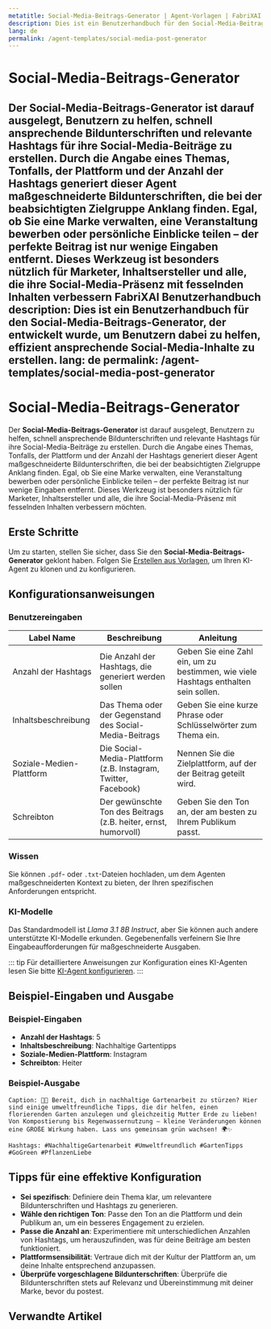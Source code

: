 ```yaml
---
metatitle: Social-Media-Beitrags-Generator | Agent-Vorlagen | FabriXAI Benutzerhandbuch
description: Dies ist ein Benutzerhandbuch für den Social-Media-Beitrags-Generator, der entwickelt wurde, um Benutzern dabei zu helfen, effizient ansprechende Social-Media-Inhalte zu erstellen.
lang: de
permalink: /agent-templates/social-media-post-generator
---
```


# Social-Media-Beitrags-Generator

Der **Social-Media-Beitrags-Generator** ist darauf ausgelegt, Benutzern zu helfen, schnell ansprechende Bildunterschriften und relevante Hashtags für ihre Social-Media-Beiträge zu erstellen. Durch die Angabe eines Themas, Tonfalls, der Plattform und der Anzahl der Hashtags generiert dieser Agent maßgeschneiderte Bildunterschriften, die bei der beabsichtigten Zielgruppe Anklang finden. Egal, ob Sie eine Marke verwalten, eine Veranstaltung bewerben oder persönliche Einblicke teilen – der perfekte Beitrag ist nur wenige Eingaben entfernt. Dieses Werkzeug ist besonders nützlich für Marketer, Inhaltsersteller und alle, die ihre Social-Media-Präsenz mit fesselnden Inhalten verbessern FabriXAI Benutzerhandbuch
description: Dies ist ein Benutzerhandbuch für den Social-Media-Beitrags-Generator, der entwickelt wurde, um Benutzern dabei zu helfen, effizient ansprechende Social-Media-Inhalte zu erstellen.
lang: de
permalink: /agent-templates/social-media-post-generator
---

# Social-Media-Beitrags-Generator

Der **Social-Media-Beitrags-Generator** ist darauf ausgelegt, Benutzern zu helfen, schnell ansprechende Bildunterschriften und relevante Hashtags für ihre Social-Media-Beiträge zu erstellen. Durch die Angabe eines Themas, Tonfalls, der Plattform und der Anzahl der Hashtags generiert dieser Agent maßgeschneiderte Bildunterschriften, die bei der beabsichtigten Zielgruppe Anklang finden. Egal, ob Sie eine Marke verwalten, eine Veranstaltung bewerben oder persönliche Einblicke teilen – der perfekte Beitrag ist nur wenige Eingaben entfernt. Dieses Werkzeug ist besonders nützlich für Marketer, Inhaltsersteller und alle, die ihre Social-Media-Präsenz mit fesselnden Inhalten verbessern möchten.

## Erste Schritte

Um zu starten, stellen Sie sicher, dass Sie den **Social-Media-Beitrags-Generator** geklont haben. Folgen Sie [Erstellen aus Vorlagen](/en-us/create-from-templates/), um Ihren KI-Agent zu klonen und zu konfigurieren.

## Konfigurationsanweisungen

### Benutzereingaben

| Label Name              | Beschreibung                                                     | Anleitung                                                           |
|-------------------------|------------------------------------------------------------------|---------------------------------------------------------------------|
| Anzahl der Hashtags     | Die Anzahl der Hashtags, die generiert werden sollen             | Geben Sie eine Zahl ein, um zu bestimmen, wie viele Hashtags enthalten sein sollen. |
| Inhaltsbeschreibung     | Das Thema oder der Gegenstand des Social-Media-Beitrags          | Geben Sie eine kurze Phrase oder Schlüsselwörter zum Thema ein.     |
| Soziale-Medien-Plattform| Die Social-Media-Plattform (z.B. Instagram, Twitter, Facebook)   | Nennen Sie die Zielplattform, auf der der Beitrag geteilt wird.      |
| Schreibton              | Der gewünschte Ton des Beitrags (z.B. heiter, ernst, humorvoll)  | Geben Sie den Ton an, der am besten zu Ihrem Publikum passt.        |

### Wissen

Sie können `.pdf`- oder `.txt`-Dateien hochladen, um dem Agenten maßgeschneiderten Kontext zu bieten, der Ihren spezifischen Anforderungen entspricht.

### KI-Modelle

Das Standardmodell ist *Llama 3.1 8B Instruct*, aber Sie können auch andere unterstützte KI-Modelle erkunden. Gegebenenfalls verfeinern Sie Ihre Eingabeaufforderungen für maßgeschneiderte Ausgaben.

::: tip
Für detailliertere Anweisungen zur Konfiguration eines KI-Agenten lesen Sie bitte [KI-Agent konfigurieren](/en-us/configure-ai-agent/).
:::

## Beispiel-Eingaben und Ausgabe

### Beispiel-Eingaben

- **Anzahl der Hashtags**: 5
- **Inhaltsbeschreibung**: Nachhaltige Gartentipps
- **Soziale-Medien-Plattform**: Instagram
- **Schreibton**: Heiter

### Beispiel-Ausgabe

```
Caption: 🌱💚 Bereit, dich in nachhaltige Gartenarbeit zu stürzen? Hier sind einige umweltfreundliche Tipps, die dir helfen, einen florierenden Garten anzulegen und gleichzeitig Mutter Erde zu lieben! Von Kompostierung bis Regenwassernutzung – kleine Veränderungen können eine GROßE Wirkung haben. Lass uns gemeinsam grün wachsen! 🌍✨ 

Hashtags: #NachhaltigeGartenarbeit #Umweltfreundlich #GartenTipps #GoGreen #PflanzenLiebe
```

## Tipps für eine effektive Konfiguration

- **Sei spezifisch**: Definiere dein Thema klar, um relevantere Bildunterschriften und Hashtags zu generieren.
- **Wähle den richtigen Ton**: Passe den Ton an die Plattform und dein Publikum an, um ein besseres Engagement zu erzielen.
- **Passe die Anzahl an**: Experimentiere mit unterschiedlichen Anzahlen von Hashtags, um herauszufinden, was für deine Beiträge am besten funktioniert.
- **Plattformsensibilität**: Vertraue dich mit der Kultur der Plattform an, um deine Inhalte entsprechend anzupassen.
- **Überprüfe vorgeschlagene Bildunterschriften**: Überprüfe die Bildunterschriften stets auf Relevanz und Übereinstimmung mit deiner Marke, bevor du postest.

## Verwandte Artikel
